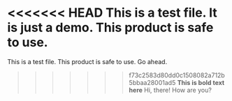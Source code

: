 <<<<<<< HEAD
This is a test file. It is just a demo.
This product is safe to use.
=======
This is a test file.
This product is safe to use. Go ahead.
>>>>>>> f73c2583d80dd0c1508082a712b5bbaa28001ad5
**This is bold text here**
Hi, there! How are you?
